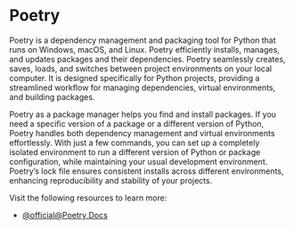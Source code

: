 # Poetry

Poetry is a dependency management and packaging tool for Python that runs on Windows, macOS, and Linux. Poetry efficiently installs, manages, and updates packages and their dependencies. Poetry seamlessly creates, saves, loads, and switches between project environments on your local computer. It is designed specifically for Python projects, providing a streamlined workflow for managing dependencies, virtual environments, and building packages.

Poetry as a package manager helps you find and install packages. If you need a specific version of a package or a different version of Python, Poetry handles both dependency management and virtual environments effortlessly. With just a few commands, you can set up a completely isolated environment to run a different version of Python or package configuration, while maintaining your usual development environment. Poetry’s lock file ensures consistent installs across different environments, enhancing reproducibility and stability of your projects.

Visit the following resources to learn more:

- [@official@Poetry Docs](https://python-poetry.org/docs/)
